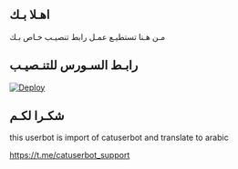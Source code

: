 ## اهـلا بـك
مـن هـنا تستطيـع عمـل رابط تنصيـب خـاص بـك

## رابـط السـورس للتنـصيـب

[![Deploy](https://www.herokucdn.com/deploy/button.svg)](https://heroku.com/deploy?template=https://github.com/Namefire/jmthon)

## شكـرا لكـم 


this userbot is import of catuserbot and translate to arabic

https://t.me/catuserbot_support
